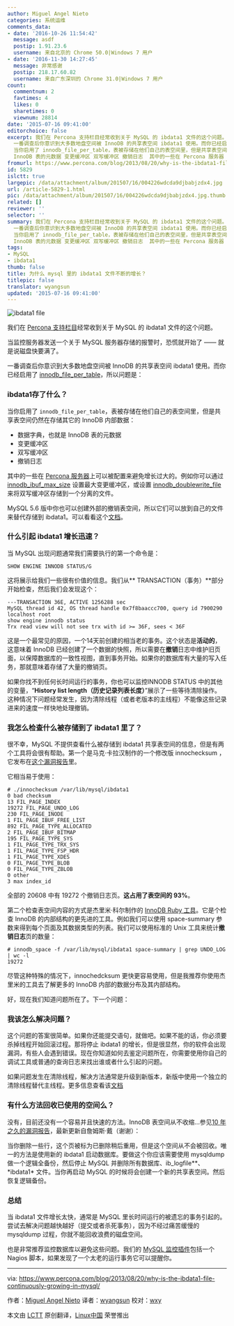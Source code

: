 ```yaml
---
author: Miguel Angel Nieto
categories: 系统运维
comments_data:
- date: '2016-10-26 11:54:42'
  message: asdf
  postip: 1.91.23.6
  username: 来自北京的 Chrome 50.0|Windows 7 用户
- date: '2016-11-30 14:27:45'
  message: 非常感谢
  postip: 218.17.60.82
  username: 来自广东深圳的 Chrome 31.0|Windows 7 用户
count:
  commentnum: 2
  favtimes: 4
  likes: 0
  sharetimes: 0
  viewnum: 28814
date: '2015-07-16 09:41:00'
editorchoice: false
excerpt: 我们在 Percona 支持栏目经常收到关于 MySQL 的 ibdata1 文件的这个问题。 当监控服务器发送一个关于 MySQL 服务器存储的报警时，恐慌就开始了  就是说磁盘快要满了。
  一番调查后你意识到大多数地盘空间被 InnoDB 的共享表空间 ibdata1 使用。而你已经启用了 innodbfileper_table，所以问题是： ibdata1存了什么？
  当你启用了 innodb_file_per_table，表被存储在他们自己的表空间里，但是共享表空间仍然在存储其它的 InnoDB 内部数据：  数据字典，也就是
  InnoDB 表的元数据 变更缓冲区 双写缓冲区 撤销日志  其中的一些在 Percona 服务器
fromurl: https://www.percona.com/blog/2013/08/20/why-is-the-ibdata1-file-continuously-growing-in-mysql/
id: 5829
islctt: true
largepic: /data/attachment/album/201507/16/004226wdcda9djbabjzdx4.jpg
url: /article-5829-1.html
pic: /data/attachment/album/201507/16/004226wdcda9djbabjzdx4.jpg.thumb.jpg
related: []
reviewer: ''
selector: ''
summary: 我们在 Percona 支持栏目经常收到关于 MySQL 的 ibdata1 文件的这个问题。 当监控服务器发送一个关于 MySQL 服务器存储的报警时，恐慌就开始了  就是说磁盘快要满了。
  一番调查后你意识到大多数地盘空间被 InnoDB 的共享表空间 ibdata1 使用。而你已经启用了 innodbfileper_table，所以问题是： ibdata1存了什么？
  当你启用了 innodb_file_per_table，表被存储在他们自己的表空间里，但是共享表空间仍然在存储其它的 InnoDB 内部数据：  数据字典，也就是
  InnoDB 表的元数据 变更缓冲区 双写缓冲区 撤销日志  其中的一些在 Percona 服务器
tags:
- MySQL
- ibdata1
thumb: false
title: 为什么 mysql 里的 ibdata1 文件不断的增长？
titlepic: false
translator: wyangsun
updated: '2015-07-16 09:41:00'
---
```


![ibdata1 file](/data/attachment/album/201507/16/004226wdcda9djbabjzdx4.jpg)


我们在 [Percona 支持栏目](https://www.percona.com/products/mysql-support)经常收到关于 MySQL 的 ibdata1 文件的这个问题。


当监控服务器发送一个关于 MySQL 服务器存储的报警时，恐慌就开始了 —— 就是说磁盘快要满了。


一番调查后你意识到大多数地盘空间被 InnoDB 的共享表空间 ibdata1 使用。而你已经启用了 [innodb\_file\_per\_table](http://dev.mysql.com/doc/refman/5.5/en/innodb-parameters.html#sysvar_innodb_file_per_table)，所以问题是：


### ibdata1存了什么？


当你启用了 `innodb_file_per_table`，表被存储在他们自己的表空间里，但是共享表空间仍然在存储其它的 InnoDB 内部数据：


* 数据字典，也就是 InnoDB 表的元数据
* 变更缓冲区
* 双写缓冲区
* 撤销日志


其中的一些在 [Percona 服务器](https://www.percona.com/software/percona-server)上可以被配置来避免增长过大的。例如你可以通过 [innodb\_ibuf\_max\_size](https://www.percona.com/doc/percona-server/5.5/scalability/innodb_insert_buffer.html#innodb_ibuf_max_size) 设置最大变更缓冲区，或设置 [innodb\_doublewrite\_file](https://www.percona.com/doc/percona-server/5.5/performance/innodb_doublewrite_path.html?id=percona-server:features:percona_innodb_doublewrite_path#innodb_doublewrite_file) 来将双写缓冲区存储到一个分离的文件。


MySQL 5.6 版中你也可以创建外部的撤销表空间，所以它们可以放到自己的文件来替代存储到 ibdata1。可以看看这个[文档](http://dev.mysql.com/doc/refman/5.6/en/innodb-performance.html#innodb-undo-tablespace)。


### 什么引起 ibdata1 增长迅速？


当 MySQL 出现问题通常我们需要执行的第一个命令是：



```
SHOW ENGINE INNODB STATUS/G

```

这将展示给我们一些很有价值的信息。我们从\*\* TRANSACTION（事务）\*\*部分开始检查，然后我们会发现这个：



```
---TRANSACTION 36E, ACTIVE 1256288 sec
MySQL thread id 42, OS thread handle 0x7f8baaccc700, query id 7900290 localhost root
show engine innodb status
Trx read view will not see trx with id >= 36F, sees < 36F

```

这是一个最常见的原因，一个14天前创建的相当老的事务。这个状态是**活动的**，这意味着 InnoDB 已经创建了一个数据的快照，所以需要在**撤销**日志中维护旧页面，以保障数据库的一致性视图，直到事务开始。如果你的数据库有大量的写入任务，那就意味着存储了大量的撤销页。


如果你找不到任何长时间运行的事务，你也可以监控INNODB STATUS 中的其他的变量，“**History list length（历史记录列表长度）**”展示了一些等待清除操作。这种情况下问题经常发生，因为清除线程（或者老版本的主线程）不能像这些记录进来的速度一样快地处理撤销。


### 我怎么检查什么被存储到了 ibdata1 里了？


很不幸，MySQL 不提供查看什么被存储到 ibdata1 共享表空间的信息，但是有两个工具将会很有帮助。第一个是马克·卡拉汉制作的一个修改版 innochecksum ，它发布在[这个漏洞报告](http://bugs.mysql.com/bug.php?id=57611)里。


它相当易于使用：



```
# ./innochecksum /var/lib/mysql/ibdata1
0 bad checksum
13 FIL_PAGE_INDEX
19272 FIL_PAGE_UNDO_LOG
230 FIL_PAGE_INODE
1 FIL_PAGE_IBUF_FREE_LIST
892 FIL_PAGE_TYPE_ALLOCATED
2 FIL_PAGE_IBUF_BITMAP
195 FIL_PAGE_TYPE_SYS
1 FIL_PAGE_TYPE_TRX_SYS
1 FIL_PAGE_TYPE_FSP_HDR
1 FIL_PAGE_TYPE_XDES
0 FIL_PAGE_TYPE_BLOB
0 FIL_PAGE_TYPE_ZBLOB
0 other
3 max index_id

```

全部的 20608 中有 19272 个撤销日志页。**这占用了表空间的 93%**。


第二个检查表空间内容的方式是杰里米·科尔制作的 [InnoDB Ruby 工具](https://github.com/jeremycole/innodb_ruby)。它是个检查 InnoDB 的内部结构的更先进的工具。例如我们可以使用 space-summary 参数来得到每个页面及其数据类型的列表。我们可以使用标准的 Unix 工具来统计**撤销日志**页的数量：



```
# innodb_space -f /var/lib/mysql/ibdata1 space-summary | grep UNDO_LOG | wc -l
19272

```

尽管这种特殊的情况下，innochedcksum 更快更容易使用，但是我推荐你使用杰里米的工具去了解更多的 InnoDB 内部的数据分布及其内部结构。


好，现在我们知道问题所在了。下一个问题：


### 我该怎么解决问题？


这个问题的答案很简单。如果你还能提交语句，就做吧。如果不能的话，你必须要杀掉线程开始回滚过程。那将停止 ibdata1 的增长，但是很显然，你的软件会出现漏洞，有些人会遇到错误。现在你知道如何去鉴定问题所在，你需要使用你自己的调试工具或普通的查询日志来找出谁或者什么引起的问题。


如果问题发生在清除线程，解决方法通常是升级到新版本，新版中使用一个独立的清除线程替代主线程。更多信息查看该[文档](http://dev.mysql.com/doc/innodb/1.1/en/innodb-improved-purge-scheduling.html)


### 有什么方法回收已使用的空间么？


没有，目前还没有一个容易并且快速的方法。InnoDB 表空间从不收缩...参见[10 年之久的漏洞报告](http://bugs.mysql.com/bug.php?id=1341)，最新更新自詹姆斯·戴（谢谢）：


当你删除一些行，这个页被标为已删除稍后重用，但是这个空间从不会被回收。唯一的方法是使用新的 ibdata1 启动数据库。要做这个你应该需要使用 mysqldump 做一个逻辑全备份，然后停止 MySQL 并删除所有数据库、ib\_logfile\**、*ibdata1\* 文件。当你再启动 MySQL 的时候将会创建一个新的共享表空间。然后恢复逻辑备份。


### 总结


当 ibdata1 文件增长太快，通常是 MySQL 里长时间运行的被遗忘的事务引起的。尝试去解决问题越快越好（提交或者杀死事务），因为不经过痛苦缓慢的 mysqldump 过程，你就不能回收浪费的磁盘空间。


也是非常推荐监控数据库以避免这些问题。我们的 [MySQL 监控插件](https://www.percona.com/software/percona-monitoring-plugins)包括一个 Nagios 脚本，如果发现了一个太老的运行事务它可以提醒你。




---


via: <https://www.percona.com/blog/2013/08/20/why-is-the-ibdata1-file-continuously-growing-in-mysql/>


作者：[Miguel Angel Nieto](https://www.percona.com/blog/author/miguelangelnieto/) 译者：[wyangsun](https://github.com/wyangsun) 校对：[wxy](https://github.com/wxy)


本文由 [LCTT](https://github.com/LCTT/TranslateProject) 原创翻译，[Linux中国](https://linux.cn/) 荣誉推出